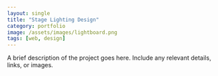```yaml
---
layout: single
title: "Stage Lighting Design"
category: portfolio
image: /assets/images/lightboard.png
tags: [web, design]
---
```


A brief description of the project goes here. Include any relevant details, links, or images.